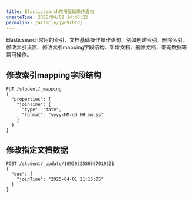 ```yaml
---
title: Elasticsearch常用基础操作语句
createTime: 2025/04/02 14:46:22
permalink: /article/jyd9xhfd/
---
```


Elasticsearch常用的索引、文档基础操作操作语句，例如创建索引、删除索引、修改索引设置、修改索引mapping字段结构、新增文档、删除文档、查询数据等常用操作。

<!-- more -->



## 修改索引mapping字段结构

```
PUT /student/_mapping
{
  "properties": {
    "joinTime": {
      "type": "date",
      "format": "yyyy-MM-dd HH:mm:ss"
    }
  }
}
```



## 修改指定文档数据

```
POST /student/_update/1893922580567019521
{
  "doc": {
    "joinTime": "2025-04-01 21:15:05"
  }
}
```

